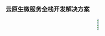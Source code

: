 ### 云原生微服务全栈开发解决方案

<div align="center"><img src="https://z3.ax1x.com/2021/08/25/hZIdhV.png" style="zoom:38%;" /></div>

<div align="center"><img src="https://z3.ax1x.com/2021/08/25/hZI0pT.png" style="zoom:38%;" /></div>

<div align="center"><img src="https://z3.ax1x.com/2021/08/25/hZIJmj.png" style="zoom:38%;" /></div>

<div align="center"><img src="https://z3.ax1x.com/2021/08/25/hZI36g.png" style="zoom:38%;" /></div>

<div align="center"><img src="https://z3.ax1x.com/2021/08/25/hZI8XQ.png" style="zoom:38%;" /></div>


